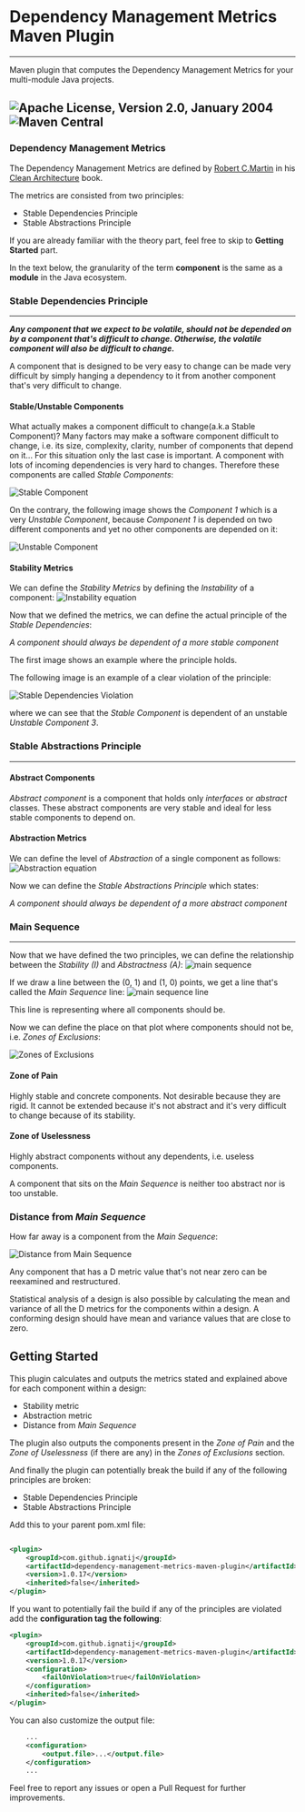 # Dependency Management Metrics Maven Plugin

---

Maven plugin that computes the Dependency Management Metrics for your multi-module Java projects.

![Apache License, Version 2.0, January 2004](https://img.shields.io/github/license/apache/maven.svg?label=License)
![Maven Central](https://img.shields.io/maven-central/v/com.github.ignatij/dependency-management-metrics-maven-plugin)
----

### Dependency Management Metrics

The Dependency Management Metrics are defined by [Robert C.Martin](https://en.wikipedia.org/wiki/Robert_C._Martin) in
his [Clean Architecture](https://www.amazon.com/Clean-Architecture-Craftsmans-Software-Structure/dp/0134494164) book.
<p>
The metrics are consisted from two principles:
<ul>
<li>Stable Dependencies Principle</li>
<li>Stable Abstractions Principle</li>
</ul>
<p>
If you are already familiar with the theory part, feel free to skip to <b>Getting Started</b> part.

In the text below, the granularity of the term <b>component</b> is the same as a <b>module</b> in the Java ecosystem.

### Stable Dependencies Principle

----
<b><i>Any component that we expect to be volatile, should not be depended on by a component that's difficult to change.
Otherwise, the volatile component will also be difficult to change.</i></b>
<p>
A component that is designed to be very easy to change can be made very difficult by simply hanging a dependency to it
from another component that's very difficult to change.
<p>

#### Stable/Unstable Components

What actually makes a component difficult to change(a.k.a Stable Component)? Many factors may make a software component
difficult to change, i.e. its size, complexity, clarity, number of components that depend on it... For this situation
only the last case is important. A component with lots of incoming dependencies is very hard to changes. Therefore these
components are called <i>Stable Components</i>:

![Stable Component](src/main/resources/assets/diagrams/stable-component.png)

On the contrary, the following image shows the <i>Component 1</i> which is a very <i>Unstable Component</i>, because <i>
Component 1</i> is depended on two different components and yet no other components are depended on it:

![Unstable Component](src/main/resources/assets/diagrams/unstable-component.png)

#### Stability Metrics

We can define the <i>Stability Metrics</i> by defining the <i>Instability</i> of a component:
![Instability equation](src/main/resources/assets/diagrams/stability-metrics.png)

Now that we defined the metrics, we can define the actual principle of the <i>Stable Dependencies</i>:
<p>
<i>A component should always be dependent of a more stable component</i>
<p>

The first image shows an example where the principle holds.
<p>
The following image is an example of a clear violation of the principle:

![Stable Dependencies Violation](src/main/resources/assets/diagrams/stable-dependencies-violation.png)

where we can see that the <i>Stable Component</i> is dependent of an unstable <i>Unstable Component 3</i>.

### Stable Abstractions Principle

----

#### Abstract Components

<i>Abstract component</i> is a component that holds only <i>interfaces</i> or <i>abstract</i> classes. These abstract
components are very stable and ideal for less stable components to depend on.

#### Abstraction Metrics

We can define the level of <i>Abstraction</i> of a single component as follows:
![Abstraction equation](src/main/resources/assets/diagrams/abstraction-metrics.png)

Now we can define the <i>Stable Abstractions Principle</i> which states:
<p>
<i>A component should always be dependent of a more abstract component</i>
<p>

### Main Sequence

----

Now that we have defined the two principles, we can define the relationship between the <i>Stability (I)</i>
and <i>Abstractness (A)</i>:
![main sequence](src/main/resources/assets/diagrams/main-sequence.png)

If we draw a line between the (0, 1) and (1, 0) points, we get a line that's called the <i>Main Sequence</i> line:
![main sequence line](src/main/resources/assets/diagrams/main-sequence-line.png)

This line is representing where all components should be.
<p>
Now we can define the place on that plot where components should not be, i.e. 
<i>Zones of Exclusions</i>:

![Zones of Exclusions](src/main/resources/assets/diagrams/zones-of-exclusions.png)

#### Zone of Pain

Highly stable and concrete components. Not desirable because they are rigid. It cannot be extended because it's not
abstract and it's very difficult to change because of its stability.

#### Zone of Uselessness

Highly abstract components without any dependents, i.e. useless components.

A component that sits on the <i>Main Sequence</i> is neither too abstract nor is too unstable.

### Distance from <i>Main Sequence</i>

How far away is a component from the <i>Main Sequence</i>:
    
![Distance from Main Sequence](src/main/resources/assets/diagrams/distance.png)

Any component that has a D metric value that's not near zero can be reexamined and restructured.

Statistical analysis of a design is also possible by calculating the mean and variance of all the D metrics for the
components within a design. A conforming design should have mean and variance values that are close to zero.

## Getting Started

This plugin calculates and outputs the metrics stated and explained above for each component within a design:

* Stability metric
* Abstraction metric
* Distance from <i>Main Sequence</i>

The plugin also outputs the components present in the <i>Zone of Pain</i> and the <i>Zone of Uselessness</i> (if there
are any) in the <i>Zones of Exclusions</i> section.

And finally the plugin can potentially break the build if any of the following principles are broken:

* Stable Dependencies Principle
* Stable Abstractions Principle

Add this to your parent pom.xml file:

```xml

<plugin>
    <groupId>com.github.ignatij</groupId>
    <artifactId>dependency-management-metrics-maven-plugin</artifactId>
    <version>1.0.17</version>
    <inherited>false</inherited>
</plugin>
```

If you want to potentially fail the build if any of the principles are violated add the <b>configuration tag the
following</b>:

```xml
<plugin>
    <groupId>com.github.ignatij</groupId>
    <artifactId>dependency-management-metrics-maven-plugin</artifactId>
    <version>1.0.17</version>
    <configuration>
        <failOnViolation>true</failOnViolation>
    </configuration>
    <inherited>false</inherited>
</plugin>
```
You can also customize the output file:
``` xml
    ...
    <configuration>
        <output.file>...</output.file>
    </configuration>
    ...
```

Feel free to report any issues or open a Pull Request for further improvements.
